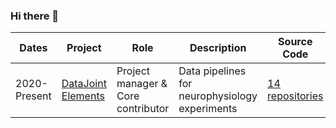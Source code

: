 ### Hi there 👋

| Dates | Project | Role | Description | Source Code |
|--|--|--|--|--|
| 2020-Present | [DataJoint Elements](https://datajoint.com/docs/elements/) | Project manager & <br />Core contributor | Data pipelines for neurophysiology experiments | [14 repositories](https://github.com/orgs/datajoint/repositories?q=element&type=source&language=&sort=) |

<!--
**kabilar/kabilar** is a ✨ _special_ ✨ repository because its `README.md` (this file) appears on your GitHub profile.

Here are some ideas to get you started:

- 🔭 I’m currently working on ...
- 🌱 I’m currently learning ...
- 👯 I’m looking to collaborate on ...
- 🤔 I’m looking for help with ...
- 💬 Ask me about ...
- 📫 How to reach me: ...
- 😄 Pronouns: ...
- ⚡ Fun fact: ...
-->
